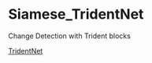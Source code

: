 # Siamese_TridentNet
Change Detection with Trident blocks


[TridentNet](https://arxiv.org/abs/1901.01892)
